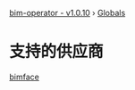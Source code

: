 [bim-operator - v1.0.10](README.md) › [Globals](globals.md)

# 支持的供应商

[bimface](./modules/_providers_bimface_.md)
